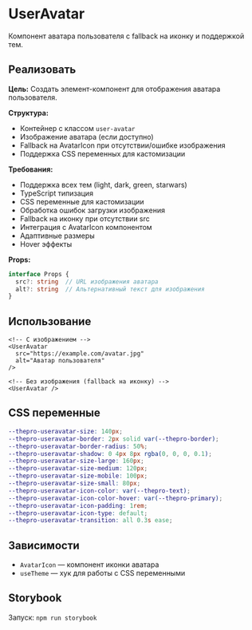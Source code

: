 # UserAvatar

Компонент аватара пользователя с fallback на иконку и поддержкой тем.

## Реализовать

**Цель:** Создать элемент-компонент для отображения аватара пользователя.

**Структура:**
- Контейнер с классом `user-avatar`
- Изображение аватара (если доступно)
- Fallback на AvatarIcon при отсутствии/ошибке изображения
- Поддержка CSS переменных для кастомизации

**Требования:**
- Поддержка всех тем (light, dark, green, starwars)
- TypeScript типизация
- CSS переменные для кастомизации
- Обработка ошибок загрузки изображения
- Fallback на иконку при отсутствии src
- Интеграция с AvatarIcon компонентом
- Адаптивные размеры
- Hover эффекты

**Props:**
```typescript
interface Props {
  src?: string  // URL изображения аватара
  alt?: string  // Альтернативный текст для изображения
}
```

## Использование

```vue
<!-- С изображением -->
<UserAvatar 
  src="https://example.com/avatar.jpg" 
  alt="Аватар пользователя" 
/>

<!-- Без изображения (fallback на иконку) -->
<UserAvatar />
```

## CSS переменные

```scss
--thepro-useravatar-size: 140px;
--thepro-useravatar-border: 2px solid var(--thepro-border);
--thepro-useravatar-border-radius: 50%;
--thepro-useravatar-shadow: 0 4px 8px rgba(0, 0, 0, 0.1);
--thepro-useravatar-size-large: 160px;
--thepro-useravatar-size-medium: 120px;
--thepro-useravatar-size-mobile: 100px;
--thepro-useravatar-size-small: 80px;
--thepro-useravatar-icon-color: var(--thepro-text);
--thepro-useravatar-icon-color-hover: var(--thepro-primary);
--thepro-useravatar-icon-padding: 1rem;
--thepro-useravatar-icon-type: default;
--thepro-useravatar-transition: all 0.3s ease;
```

## Зависимости

- `AvatarIcon` — компонент иконки аватара
- `useTheme` — хук для работы с CSS переменными

## Storybook

Запуск: `npm run storybook`